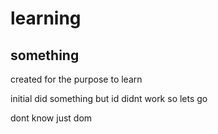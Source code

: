 # learning
## something
created for the purpose to learn

initial did something but id didnt work so lets go

dont know just dom